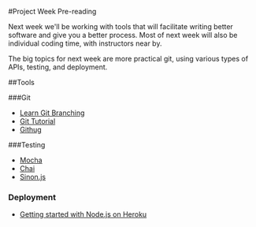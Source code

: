 #Project Week Pre-reading

Next week we'll be working with tools that will facilitate writing better software and give you a better process. Most of next week will also be individual coding time, with instructors near by.

The big topics for next week are more practical git, using various types of APIs, testing, and deployment.

##Tools

###Git
* [Learn Git Branching](http://pcottle.github.io/learnGitBranching/)
* [Git Tutorial](http://git-scm.com/docs/gittutorial)
* [Githug](https://github.com/Gazler/githug)

###Testing
* [Mocha](http://visionmedia.github.io/mocha/)
* [Chai](http://chaijs.com/)
* [Sinon.js](http://sinonjs.org/)

### Deployment
* [Getting started with Node.js on Heroku](https://devcenter.heroku.com/articles/getting-started-with-nodejs)
